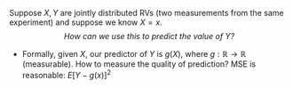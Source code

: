 Suppose $X,Y$ are jointly distributed RVs (two measurements from the same experiment) and suppose we know $X=x$.
$$\textit{How can we use this to predict the value of Y?}$$

- Formally, given $X$, our predictor of $Y$ is $g(X)$, where $g:\mathbb{R}\to \mathbb{R}$ (measurable).  How to measure the quality of prediction? MSE is reasonable: $E[Y-g(x)]^2$ 